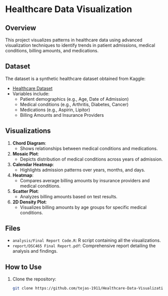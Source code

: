 # Healthcare Data Visualization

## Overview
This project visualizes patterns in healthcare data using advanced visualization techniques to identify trends in patient admissions, medical conditions, billing amounts, and medications.

## Dataset
The dataset is a synthetic healthcare dataset obtained from Kaggle:
- [Healthcare Dataset](https://www.kaggle.com/datasets/prasad22/healthcare-dataset/data)
- Variables include:
  - Patient demographics (e.g., Age, Date of Admission)
  - Medical conditions (e.g., Arthritis, Diabetes, Cancer)
  - Medications (e.g., Aspirin, Lipitor)
  - Billing Amounts and Insurance Providers

## Visualizations
1. **Chord Diagram**:
   - Shows relationships between medical conditions and medications.
2. **Mosaic Plot**:
   - Depicts distribution of medical conditions across years of admission.
3. **Calendar Heatmap**:
   - Highlights admission patterns over years, months, and days.
4. **Heatmap**:
   - Compares average billing amounts by insurance providers and medical conditions.
5. **Scatter Plot**:
   - Analyzes billing amounts based on test results.
6. **2D Density Plot**:
   - Visualizes billing amounts by age groups for specific medical conditions.

## Files
- `analysis/Final Report Code.R`: R script containing all the visualizations.
- `report/DSC465 Final Report.pdf`: Comprehensive report detailing the analysis and findings.

## How to Use
1. Clone the repository:
   ```bash
   git clone https://github.com/tejas-1911/Healthcare-Data-Visualization.git

